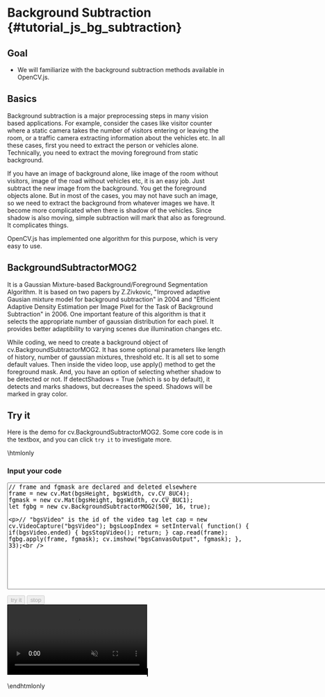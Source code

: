 Background Subtraction {#tutorial_js_bg_subtraction}
======================

Goal
----

-   We will familiarize with the background subtraction methods available in OpenCV.js.

Basics
------

Background subtraction is a major preprocessing steps in many vision based applications. For
example, consider the cases like visitor counter where a static camera takes the number of visitors
entering or leaving the room, or a traffic camera extracting information about the vehicles etc. In
all these cases, first you need to extract the person or vehicles alone. Technically, you need to
extract the moving foreground from static background.

If you have an image of background alone, like image of the room without visitors, image of the road
without vehicles etc, it is an easy job. Just subtract the new image from the background. You get
the foreground objects alone. But in most of the cases, you may not have such an image, so we need
to extract the background from whatever images we have. It become more complicated when there is
shadow of the vehicles. Since shadow is also moving, simple subtraction will mark that also as
foreground. It complicates things.

OpenCV.js has implemented one algorithm for this purpose, which is very easy to use.

BackgroundSubtractorMOG2
------------------------

It is a Gaussian Mixture-based Background/Foreground Segmentation Algorithm. It is based on two
papers by Z.Zivkovic, "Improved adaptive Gausian mixture model for background subtraction" in 2004
and "Efficient Adaptive Density Estimation per Image Pixel for the Task of Background Subtraction"
in 2006. One important feature of this algorithm is that it selects the appropriate number of
gaussian distribution for each pixel. It provides better adaptibility to varying scenes due illumination
changes etc.

While coding, we need to create a background object of cv.BackgroundSubtractorMOG2. It has some optional 
parameters like length of history, number of gaussian mixtures, threshold etc. It is all set to some 
default values. Then inside the video loop, use apply() method to get the 
foreground mask. And, you have an option of selecting whether shadow to be detected or not. If 
detectShadows = True (which is so by default), it detects and marks shadows, but decreases the speed. 
Shadows will be marked in gray color.

Try it
------

Here is the demo for cv.BackgroundSubtractorMOG2. Some core code is in the textbox, and you can click 
`try it` to investigate more.

\htmlonly
<head>
<style>
video {
    border: 1px solid black;
}
canvas {
    border: 1px solid black;
}
.err {
    color: red;
}
</style>
</head>
<body>

<div id="CodeArea">
<h3>Input your code</h3>
<textarea rows="16" cols="90" id="bgsTestCode" spellcheck="false">
// frame and fgmask are declared and deleted elsewhere
frame = new cv.Mat(bgsHeight, bgsWidth, cv.CV_8UC4);
fgmask = new cv.Mat(bgsHeight, bgsWidth, cv.CV_8UC1);
let fgbg = new cv.BackgroundSubtractorMOG2(500, 16, true);

// "bgsVideo" is the id of the video tag
let cap = new cv.VideoCapture("bgsVideo");
bgsLoopIndex = setInterval(
    function() {
        if(bgsVideo.ended) {
            bgsStopVideo();
            return;
        }
        cap.read(frame);
        fgbg.apply(frame, fgmask);
        cv.imshow("bgsCanvasOutput", fgmask);
    }, 33);  
</textarea>
<p class="err" id="bgsErr"></p>
</div> 
<div id="contentarea">
    <button id="bgsStartup" disabled="true" onclick="bgsStartup()">try it</button>
    <button id="bgsStop" disabled="true" onclick="bgsStopVideo()">stop</button><br>
    <video id="bgsVideo" src="box.mp4" width="320" muted>Your browser does not support the video tag.</video>
    <canvas id="bgsCanvasOutput"></canvas>
</div>
<script src="adapter.js"></script>
<script src="utils.js"></script>
<script async src="opencv.js" id="opencvjs"></script>
<script>
// bgs means BackgroundSubtractorMOG2
// Some HTML elements we need to configure.
let bgsVideo = document.getElementById("bgsVideo");
let bgsStop = document.getElementById("bgsStop");

// In this case, We set width 320, and the height will be computed based on the input video.
let bgsWidth = bgsVideo.width;
let bgsHeight = null;
let bgsLoopIndex = null;
let frame = null;
let fgmask = null;

bgsVideo.oncanplay = function() {
    bgsVideo.setAttribute("height", bgsVideo.videoHeight/bgsVideo.videoWidth*bgsVideo.width);
    bgsHeight = bgsVideo.height;
};

bgsVideo.onended = bgsStopVideo;

function bgsStartup() {
    if(bgsVideo.readyState !== 4)
        bgsVideo.load();
    bgsVideo.play();
    bgsStop.disabled = false;

    let bgsTestCode = document.getElementById("bgsTestCode").value;
    try {
        eval(bgsTestCode);
        document.getElementById("bgsErr").innerHTML = " ";
    } catch(err) {
        document.getElementById("bgsErr").innerHTML = err;
    }
    document.getElementById("bgsStartup").disabled = true;
}

function bgsStopVideo() {
    clearInterval(bgsLoopIndex);
    if (frame != null && !frame.isDeleted()) {
        frame.delete();
        frame = null;
    }
    if (fgmask != null && !fgmask.isDeleted()) {
        fgmask.delete();
        fgmask = null;
    }
    //document.getElementById("bgsCanvasOutput").getContext("2d").clearRect(0, 0, bgsWidth, bgsHeight);
    bgsVideo.pause();
    bgsVideo.currentTime = 0;
    document.getElementById("bgsStartup").disabled = false;
}

function onReady() {
    document.getElementById("bgsStartup").disabled = false;
}
if (typeof cv !== 'undefined') {
    onReady();
} else {
    document.getElementById("opencvjs").onload = onReady;
}
</script>
</body>
\endhtmlonly
